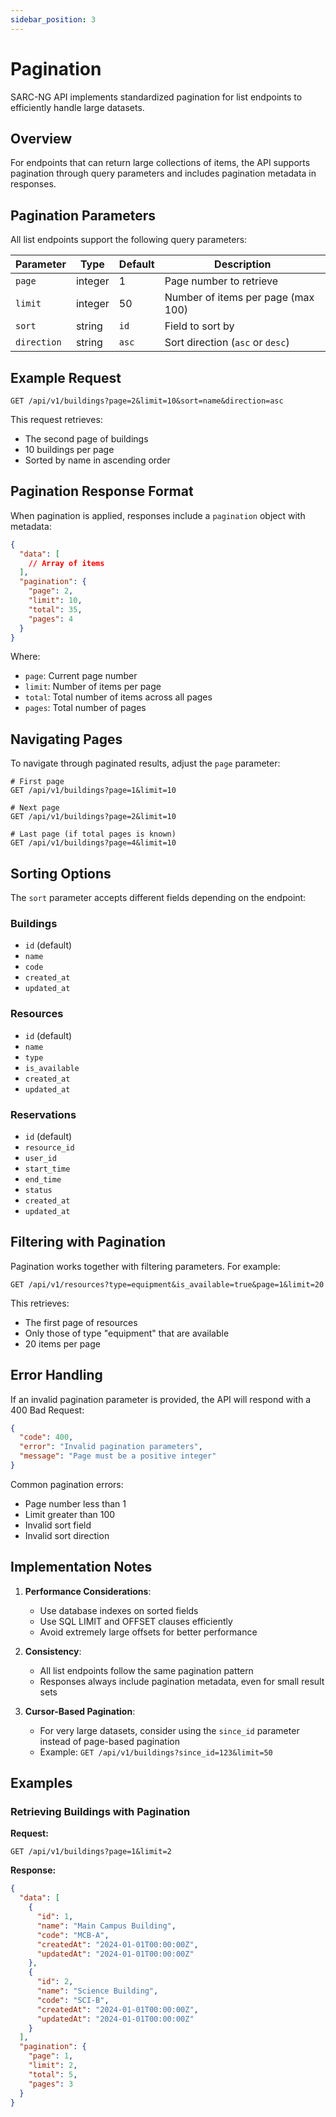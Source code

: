 ```yaml
---
sidebar_position: 3
---
```


# Pagination

SARC-NG API implements standardized pagination for list endpoints to efficiently handle large datasets.

## Overview

For endpoints that can return large collections of items, the API supports pagination through query parameters and includes pagination metadata in responses.

## Pagination Parameters

All list endpoints support the following query parameters:

| Parameter | Type | Default | Description |
|-----------|------|---------|-------------|
| `page` | integer | 1 | Page number to retrieve |
| `limit` | integer | 50 | Number of items per page (max 100) |
| `sort` | string | `id` | Field to sort by |
| `direction` | string | `asc` | Sort direction (`asc` or `desc`) |

## Example Request

```http
GET /api/v1/buildings?page=2&limit=10&sort=name&direction=asc
```

This request retrieves:
- The second page of buildings
- 10 buildings per page
- Sorted by name in ascending order

## Pagination Response Format

When pagination is applied, responses include a `pagination` object with metadata:

```json
{
  "data": [
    // Array of items
  ],
  "pagination": {
    "page": 2,
    "limit": 10,
    "total": 35,
    "pages": 4
  }
}
```

Where:
- `page`: Current page number
- `limit`: Number of items per page
- `total`: Total number of items across all pages
- `pages`: Total number of pages

## Navigating Pages

To navigate through paginated results, adjust the `page` parameter:

```http
# First page
GET /api/v1/buildings?page=1&limit=10

# Next page
GET /api/v1/buildings?page=2&limit=10

# Last page (if total pages is known)
GET /api/v1/buildings?page=4&limit=10
```

## Sorting Options

The `sort` parameter accepts different fields depending on the endpoint:

### Buildings
- `id` (default)
- `name`
- `code`
- `created_at`
- `updated_at`

### Resources
- `id` (default)
- `name`
- `type`
- `is_available`
- `created_at`
- `updated_at`

### Reservations
- `id` (default)
- `resource_id`
- `user_id`
- `start_time`
- `end_time`
- `status`
- `created_at`
- `updated_at`

## Filtering with Pagination

Pagination works together with filtering parameters. For example:

```http
GET /api/v1/resources?type=equipment&is_available=true&page=1&limit=20
```

This retrieves:
- The first page of resources
- Only those of type "equipment" that are available
- 20 items per page

## Error Handling

If an invalid pagination parameter is provided, the API will respond with a 400 Bad Request:

```json
{
  "code": 400,
  "error": "Invalid pagination parameters",
  "message": "Page must be a positive integer"
}
```

Common pagination errors:
- Page number less than 1
- Limit greater than 100
- Invalid sort field
- Invalid sort direction

## Implementation Notes

1. **Performance Considerations**:
   - Use database indexes on sorted fields
   - Use SQL LIMIT and OFFSET clauses efficiently
   - Avoid extremely large offsets for better performance

2. **Consistency**:
   - All list endpoints follow the same pagination pattern
   - Responses always include pagination metadata, even for small result sets

3. **Cursor-Based Pagination**:
   - For very large datasets, consider using the `since_id` parameter instead of page-based pagination
   - Example: `GET /api/v1/buildings?since_id=123&limit=50`

## Examples

### Retrieving Buildings with Pagination

**Request:**
```http
GET /api/v1/buildings?page=1&limit=2
```

**Response:**
```json
{
  "data": [
    {
      "id": 1,
      "name": "Main Campus Building",
      "code": "MCB-A",
      "createdAt": "2024-01-01T00:00:00Z",
      "updatedAt": "2024-01-01T00:00:00Z"
    },
    {
      "id": 2,
      "name": "Science Building",
      "code": "SCI-B",
      "createdAt": "2024-01-01T00:00:00Z",
      "updatedAt": "2024-01-01T00:00:00Z"
    }
  ],
  "pagination": {
    "page": 1,
    "limit": 2,
    "total": 5,
    "pages": 3
  }
}
```
